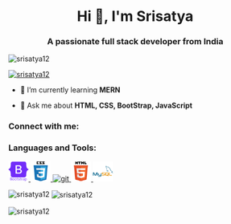 <h1 align="center">Hi 👋, I'm Srisatya</h1>
<h3 align="center">A passionate full stack developer from India</h3>

<p align="left"> <img src="https://komarev.com/ghpvc/?username=srisatya12&label=Profile%20views&color=0e75b6&style=flat" alt="srisatya12" /> </p>

<p align="left"> <a href="https://github.com/ryo-ma/github-profile-trophy"><img src="https://github-profile-trophy.vercel.app/?username=srisatya12" alt="srisatya12" /></a> </p>

- 🌱 I’m currently learning **MERN**

- 💬 Ask me about **HTML, CSS, BootStrap, JavaScript**

<h3 align="left">Connect with me:</h3>
<p align="left">
</p>

<h3 align="left">Languages and Tools:</h3>
<p align="left"> <a href="https://getbootstrap.com" target="_blank" rel="noreferrer"> <img src="https://raw.githubusercontent.com/devicons/devicon/master/icons/bootstrap/bootstrap-plain-wordmark.svg" alt="bootstrap" width="40" height="40"/> </a> <a href="https://www.w3schools.com/css/" target="_blank" rel="noreferrer"> <img src="https://raw.githubusercontent.com/devicons/devicon/master/icons/css3/css3-original-wordmark.svg" alt="css3" width="40" height="40"/> </a> <a href="https://git-scm.com/" target="_blank" rel="noreferrer"> <img src="https://www.vectorlogo.zone/logos/git-scm/git-scm-icon.svg" alt="git" width="40" height="40"/> </a> <a href="https://www.w3.org/html/" target="_blank" rel="noreferrer"> <img src="https://raw.githubusercontent.com/devicons/devicon/master/icons/html5/html5-original-wordmark.svg" alt="html5" width="40" height="40"/> </a> <a href="https://www.mysql.com/" target="_blank" rel="noreferrer"> <img src="https://raw.githubusercontent.com/devicons/devicon/master/icons/mysql/mysql-original-wordmark.svg" alt="mysql" width="40" height="40"/> </a> </p>

<p><img align="left" src="https://github-readme-stats.vercel.app/api/top-langs?username=srisatya12&show_icons=true&locale=en&layout=compact" alt="srisatya12" /></p>

<p>&nbsp;<img align="center" src="https://github-readme-stats.vercel.app/api?username=srisatya12&show_icons=true&locale=en" alt="srisatya12" /></p>

<p><img align="center" src="https://github-readme-streak-stats.herokuapp.com/?user=srisatya12&" alt="srisatya12" /></p>
